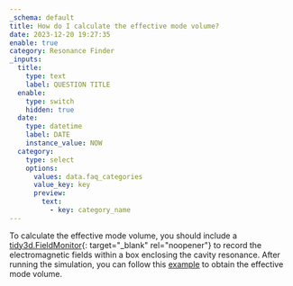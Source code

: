 ```yaml
---
_schema: default
title: How do I calculate the effective mode volume?
date: 2023-12-20 19:27:35
enable: true
category: Resonance Finder
_inputs:
  title:
    type: text
    label: QUESTION TITLE
  enable:
    type: switch
    hidden: true
  date:
    type: datetime
    label: DATE
    instance_value: NOW
  category:
    type: select
    options:
      values: data.faq_categories
      value_key: key
      preview:
        text:
          - key: category_name
---
```

To calculate the effective mode volume, you should include a [tidy3d.FieldMonitor](https://docs.flexcompute.com/projects/tidy3d/en/latest/_autosummary/tidy3d.FieldMonitor.html){: target="_blank" rel="noopener"}&nbsp;to record the electromagnetic fields within a box enclosing the cavity resonance. After running the simulation, you can follow this [example](https://www.flexcompute.com/tidy3d/examples/notebooks/CavityFOM/) to obtain the effective mode volume.